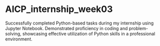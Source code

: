 # AICP_internship_week03
Successfully completed Python-based tasks during my internship using Jupyter Notebook. Demonstrated proficiency in coding and problem-solving, showcasing effective utilization of Python skills in a professional environment.
